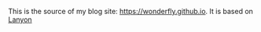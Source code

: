 This is the source of my blog site: https://wonderfly.github.io. It is based on
[Lanyon](https://github.com/poole/lanyon)
